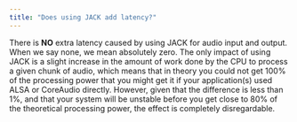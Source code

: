 ```yaml
---
title: "Does using JACK add latency?"
---
```


There is **NO** extra latency caused by using JACK for audio input and output.
When we say none, we mean absolutely zero. The only impact of using JACK is a
slight increase in the amount of work done by the CPU to process a given chunk
of audio, which means that in theory you could not get 100% of the processing
power that you might get it if your application(s) used ALSA or CoreAudio
directly. However, given that the difference is less than 1%, and that your
system will be unstable before you get close to 80% of the theoretical
processing power, the effect is completely disregardable.
